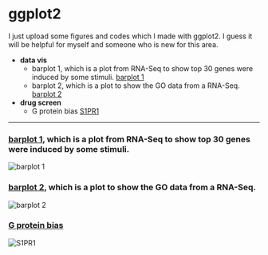 # ggplot2
I just upload some figures and codes which I made with ggplot2. I guess it will be helpful for myself and someone who is new for this area.

<!-- toc -->
* **data vis**
  - barplot 1, which is a plot from RNA-Seq to show top 30 genes were induced by some stimuli. [barplot 1](https://github.com/liyi983923/data_analysis/blob/main/data-vis/barplot1.r)
  - barplot 2, which is a plot to show the GO data from a RNA-Seq. [barplot 2](https://github.com/liyi983923/data_analysis/blob/main/data-vis/barplot2.r)
* **drug screen**
  - G protein bias [S1PR1](https://github.com/liyi983923/data_analysis/tree/main/GPCR_drug_screen/G_protein_bias)
 

***
### [barplot 1](https://github.com/liyi983923/data_analysis/blob/main/data-vis/barplot1.r), which is a plot from RNA-Seq to show top 30 genes were induced by some stimuli.
![barplot 1](https://github.com/liyi983923/data_analysis/blob/main/data-vis/barplot1.png)

### [barplot 2](https://github.com/liyi983923/data_analysis/blob/main/data-vis/barplot2.r), which is a plot to show the GO data from a RNA-Seq.
![barplot 2](https://github.com/liyi983923/data_analysis/blob/main/data-vis/barplot2.png)


### [G protein bias](https://github.com/liyi983923/data_analysis/tree/main/GPCR_drug_screen/G_protein_bias)
![S1PR1](https://github.com/liyi983923/data_analysis/blob/main/GPCR_drug_screen/G_protein_bias/SP1R1_Radarchart.png)
